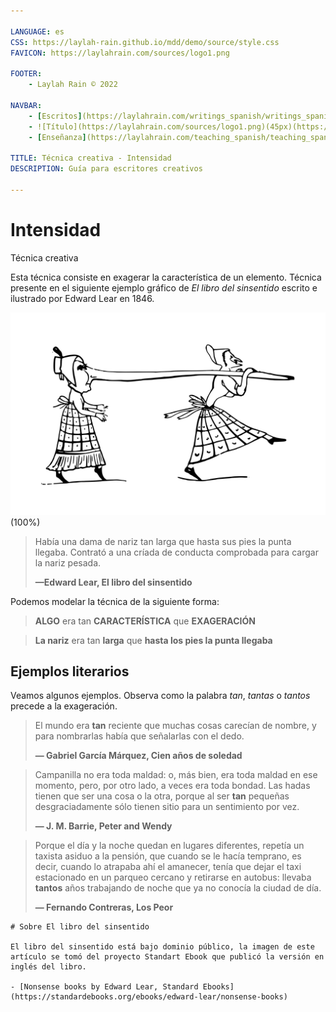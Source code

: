 ```yaml
---

LANGUAGE: es
CSS: https://laylah-rain.github.io/mdd/demo/source/style.css
FAVICON: https://laylahrain.com/sources/logo1.png

FOOTER:
    - Laylah Rain © 2022

NAVBAR:
    - [Escritos](https://laylahrain.com/writings_spanish/writings_spanish.html){sametab}
    - ![Título](https://laylahrain.com/sources/logo1.png)(45px)(https://laylahrain.com/index_spanish.html){sametab}
    - [Enseñanza](https://laylahrain.com/teaching_spanish/teaching_spanish.html){sametab}

TITLE: Técnica creativa - Intensidad
DESCRIPTION: Guía para escritores creativos

---
```



# Intensidad
Técnica creativa

Esta técnica consiste en exagerar la característica de un elemento. Técnica presente en el siguiente ejemplo gráfico de *El libro del sinsentido* escrito e ilustrado por Edward Lear en 1846.  

![Ejemplo del libro del sinsentido](sinsentido.svg)(100%)

> Había una dama de nariz tan larga
> que hasta sus pies la punta llegaba. 
> Contrató a una críada
> de conducta comprobada
> para cargar la nariz pesada.
> 
> **—Edward Lear, El libro del sinsentido**

Podemos modelar la técnica de la siguiente forma:

> **ALGO** era tan **CARACTERÍSTICA** que **EXAGERACIÓN**

> **La nariz** era tan **larga** que **hasta los pies la punta llegaba**


## Ejemplos literarios

Veamos algunos ejemplos. Observa como la palabra *tan*, *tantas* o *tantos* precede a la exageración. 

> El mundo era **tan** reciente que muchas cosas carecían de nombre, y para nombrarlas había que señalarlas con el dedo.
> 
> **— Gabriel García Márquez, Cien años de soledad**


> Campanilla no era toda maldad: o, más bien, era toda maldad en ese momento, pero, por otro lado, a veces era toda bondad. Las hadas tienen que ser una cosa o la otra, porque al ser **tan** pequeñas desgraciadamente sólo tienen sitio para un sentimiento por vez.
> 
> **— J. M. Barrie, Peter and Wendy**


> Porque el día y la noche quedan en lugares diferentes, repetía un taxista asiduo a la pensión, que cuando se le hacía temprano, es decir, cuando lo atrapaba ahí el amanecer, tenía que dejar el taxi estacionado en un parqueo cercano y retirarse en autobus: llevaba **tantos** años trabajando de noche que ya no conocía la ciudad de día.
> 
> **— Fernando Contreras, Los Peor**


```note
# Sobre El libro del sinsentido

El libro del sinsentido está bajo dominio público, la imagen de este artículo se tomó del proyecto Standart Ebook que publicó la versión en inglés del libro. 

- [Nonsense books by Edward Lear, Standard Ebooks](https://standardebooks.org/ebooks/edward-lear/nonsense-books)


```